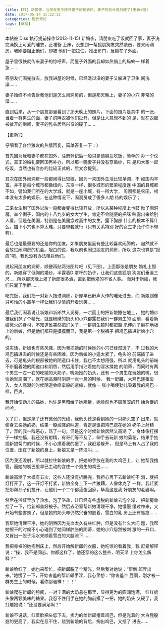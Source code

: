 ```yaml
---
title: [转] 新婚夜，当朋友用手撩开妻子的睡衣时，妻子的奶头居然硬了[更新+图]
date: 2017-05-14 15:22:32
categories: 現代奇幻
tags: [草榴]
---
```

本帖被 Diss 執行提前操作(2013-11-15)
新婚夜，请朋友吃了饭就回了家，妻子洗完澡换上可爱的睡衣，正准备
上床，没想到一帮狐朋狗友突然袭击，要来闹洞房，我刚要阻止他们，却被
他们一把拉住，推出房门，反锁在了外面。

屋子里很快就传来妻子的惊呼声，而屋子外面的我却如热锅上的蚂蚁一
样着急……

等朋友们闹完散去，放我进屋的时候，已经洗过澡的妻子又躲进了卫生
间洗澡……

妻子始终不肯告诉我他们是怎么闹洞房的，但是那天晚上，妻子的小穴
非常的湿……

直到后来，从一个朋友那里看到了那天晚上的照片，下面的照片是其中
的一张，当着一群男生的面，妻子的睡衣被他们扯开，但是让人意想不到的
是，就在衣服被扯开的瞬间，妻子的乳头居然兴奋的硬了……

 
 

【更新2】

仔细看了各位狼友的热情回复，简单答复一下：）

首先因为我和妻子都在国外，注册登记后一般只是请朋友吃饭，简单的
办一个仪式，真正的婚礼要回国再补办，所以那一晚妻子并没有穿婚纱，只
是和大家一起吃饭，当然也有会办的比较正式的，后文会提到。

其次在国外闹洞房一般都闹得比较狠，因为一来国外生活比较单调，不
如国内丰富。并不是每个城市都像纽约、东京一样，很多城市的繁荣程度连
中国的县城都不如，譬如我们所在的大学城，就是一座小城，有一所大学，
周围都是农田，根本没有太多的娱乐，在这种情况下，闹洞房成了很多人期
待的娱乐了；

二来女生到了国外以后一般都会变得比较开放，所以从某种程度上也鼓
励了闹洞房。举个例子，国内的十八九岁的女大学生，肯定不会随便的把咪
咪露出来给别人看，但是在美国，特别是在美国念过高中的女生，露下胸部
什么的根本不算什么。插下小穴也不算太难，只要带套就行（只有关系特别
好的女生才允许你不带套）。

最后也是最重要的还是你的朋友。如果朋友里面有些比较喜欢闹腾的，
自然就不会放过闹洞房的机会。坦白的说，我以前也闹过朋友的洞房，所以
这次也算是“报应”吧，我也没有办法阻拦他们。

说起闹朋友的洞房，顺便再贴两张图片吧（见下图）。上面那张是朋友
婚礼上照的，新娘穿了低胸的婚纱，半露着D 罩杯的奶子，让我们这些狐朋
狗友们垂涎三尺……所以那天晚上灌了新郎很多酒，直到把他灌的不省人事。
而对于新娘，我们只灌了半醉……

吃完饭，我们把一对新人拖进洞房，新郎早已鼾声大作的睡死过去，而
新娘则像只可怜的小羔羊一样让我们尽情的开着玩笑……


最后我们闹着说让新娘和新郎共入洞房，一哄而上的把新娘摁在地上，
她的婚纱被我们扒了个精光，就连粉嫩的奶头和小穴都露在我们一群男生的
面前，看着新娘惹火的身材，不知道谁突然把灯关了，一群男生顿时都把魔
爪伸向了躺在地板上的新娘，但是他们都只是摸摸而已，我是第一个脱裤子
把鸡巴插进新娘小穴的。

 

说实话，新娘也有些风骚，因为我插她的时候她的小穴已经湿透了，不
过我的大鸡巴插进去的时候还是有些困难，因为新娘的小逼太紧了，龟头的
前端插了进去，可是龟头的根部被她的阴道口卡住，我也不太想用强，所以
就用龟头的前端不断磨着她的阴道口和阴唇，然后用手指沾着她的淫水揉她
的阴蒂，而同时有两个男生一左一右的吃她的大奶子，吮吸她的奶头，还有
一个男生在玩她的嘴，很快她就高潮了，就在她高潮时阴道一张一息的时候，
我一挺腰，大鸡巴连根没入，女人高潮的时候阴道会痉挛般的紧缩，就像一
张小嘴使劲儿吸着我的鸡巴一样，巨爽。

我开始使劲儿的插她，也许是黑暗给了她胆量，她竟然也不顾羞涩的开
始急促的呻吟。

关了灯，但是屋子还有微弱的光线，我低头还是看到她的一只奶头空了
出来，就俯身去亲她的奶，结果一股咸骚的味道，肯定是谁把鸡巴摁在她的
奶子上射精了，弄的我一阵恶心，骂了一句，但是这个时候新娘居然又高潮
了，身体像打摆子一样抽搐，我还没有射精，有哥们等不及了，伸手去玩新
娘的菊花，结果手抽插新娘菊门的时候，不小心摸着我的蛋了，我赶紧躲开，
但是马上有人占了我的位置，压在了新娘的身上，新娘又是一阵浪叫……

因为我还没射，所以就拉住新娘的手，把她的手放在我的大鸡巴上，让
她帮我撸管，而她的嘴巴里早已主动的含住一个男生的鸡巴……

新娘高潮了大概有五次，这些人还没有折腾完，我担心再下去新娘吃不
消，就把灯打开了，这一开灯不打紧，新娘全身上下一片狼藉，人像休克了
一样，我赶紧把那帮孙子们拉开，让他们一个二个都滚蛋回家，毕竟这是我
好朋友的老婆啊。

然后在浴缸里放了热水，泡了浴盐，让已经有些虚脱的新娘去泡个澡，
把新房收拾了一下，给新郎盖好被子。然后去浴室帮新娘清理干净。她慢慢
缓过神来，又开始有些害羞了，但是她的奶头却仍然兴奋的翘着，雪白的乳
房上还有唇痕……

我帮她清理干净，她的阴唇因为充血太久有些红肿，但是没有什么大问
题，我帮她擦干的时候不小心碰到了她同样肿胀的阴蒂，她的小穴居然被刺
激的一开口，又冒出一股子淫水来顺着雪白的大腿流下……

我把赤裸的她抱到床上，然后开始解新郎的衣服，她吃惊的看着我，我
赶紧解释说：“操，我不是同志。你都这样了，他还穿的这么整齐，明天早
上你怎么解释？”

新娘脸红了，她也来帮忙，把新郎脱了个精光，然后我对她说：“帮新
郎弄出来。”她愣了一下，开始害羞的帮新郎手淫，我心里想：“你害羞个
屁啊，刚才被一群男生上的时候，看你那骚样！！！”

新娘爬在新郎的胯间，一对丰满的大奶悬在那里，显得更为的圆润饱满，
红红奶头像两颗美味的糖果。我忍不住用手在她的胸前摸了一把，她的奶头
又硬了，我打趣她说：“还没要满足啊？”

新娘不说话，红着脸把头低下去，卖力的给新郎撸着鸡巴，但是光着的
大白屁股翘的更高了，我实在忍不住，绕到新娘的背后，掏出鸡巴，又插了
进去……